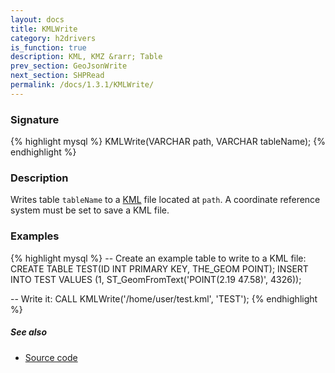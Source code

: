 ```yaml
---
layout: docs
title: KMLWrite
category: h2drivers
is_function: true
description: KML, KMZ &rarr; Table
prev_section: GeoJsonWrite
next_section: SHPRead
permalink: /docs/1.3.1/KMLWrite/
---
```


### Signature

{% highlight mysql %}
KMLWrite(VARCHAR path, VARCHAR tableName);
{% endhighlight %}

### Description

Writes table `tableName` to a [KML][wiki] file located at `path`.
A coordinate reference system must be set to save a KML file.

### Examples

{% highlight mysql %}
-- Create an example table to write to a KML file:
CREATE TABLE TEST(ID INT PRIMARY KEY, THE_GEOM POINT);
INSERT INTO TEST
    VALUES (1, ST_GeomFromText('POINT(2.19 47.58)', 4326));

-- Write it:
CALL KMLWrite('/home/user/test.kml', 'TEST');
{% endhighlight %}

##### See also

* <a href="https://github.com/orbisgis/h2gis/blob/master/h2gis-functions/src/main/java/org/h2gis/functions/io/kml/KMLWrite.java" target="_blank">Source code</a>

[wiki]: http://en.wikipedia.org/wiki/Keyhole_Markup_Language
